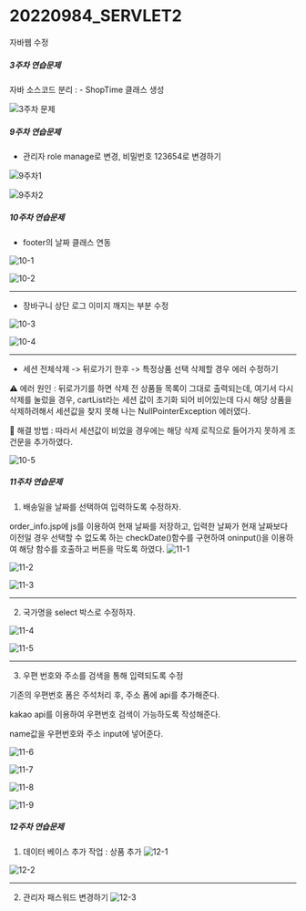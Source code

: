 # 20220984_SERVLET2
자바웹 수정


##### 3주차 연습문제
자바 소스코드 분리 : - ShopTime 클래스 생성

![3주차 문제](https://github.com/JuheeNoh123/20220984_SERVLET2/assets/127907793/5bfafaf5-92fb-40a2-9ac4-7c222858cc51)

##### 9주차 연습문제
- 관리자 role manage로 변경, 비밀번호 123654로 변경하기

![9주차1](https://github.com/JuheeNoh123/20220984_SERVLET2/assets/127907793/d09b89ca-8c4a-420c-a71e-e4ca8fb1843b)

![9주차2](https://github.com/JuheeNoh123/20220984_SERVLET2/assets/127907793/9b3faffe-b175-4fc6-a521-a7502f51c169)

##### 10주차 연습문제
- footer의 날짜 클래스 연동

![10-1](https://github.com/JuheeNoh123/20220984_SERVLET2/assets/127907793/3ad7cac2-b66a-466a-88ca-29b71a48ae22)

![10-2](https://github.com/JuheeNoh123/20220984_SERVLET2/assets/127907793/cd9bd7a0-22a2-41f2-a07e-b7c6b76ddba8)

----
- 장바구니 상단 로그 이미지 깨지는 부분 수정

![10-3](https://github.com/JuheeNoh123/20220984_SERVLET2/assets/127907793/826b0eb8-e039-485e-99ed-fd0e18c758d1)

![10-4](https://github.com/JuheeNoh123/20220984_SERVLET2/assets/127907793/63c0464e-9db8-40f6-80d8-8941ab2b4be9)

----
- 세션 전체삭제 -> 뒤로가기 한후 -> 특정상품 선택 삭제할 경우 에러 수정하기

⚠️ 에러 원인 : 뒤로가기를 하면 삭제 전 상품들 목록이 그대로 출력되는데, 여기서 다시 삭제를 눌렀을 경우,  cartList라는 세션 값이 초기화 되어 비어있는데 다시 해당 상품을 삭제하려해서 세션값을 찾지 못해 나는 NullPointerException 에러였다. 

🔎 해결 방법 : 따라서 세션값이 비었을 경우에는 해당 삭제 로직으로 들어가지 못하게 조건문을 추가하였다.

![10-5](https://github.com/JuheeNoh123/20220984_SERVLET2/assets/127907793/a7373b4e-2725-45fd-8ebe-2c94592585b9)


##### 11주차 연습문제
1. 배송일을 날짜를 선택하여 입력하도록 수정하자.

order_info.jsp에 js를 이용하여 현재 날짜를 저장하고, 입력한 날짜가 현재 날짜보다 이전일 경우 선택할 수 없도록 하는 checkDate()함수를 구현하여 oninput()을 이용하여 해당 함수를 호출하고 버튼을 막도록 하였다. 
![11-1](https://github.com/JuheeNoh123/20220984_SERVLET2/assets/127907793/8d22b601-a81c-43de-bba1-258439a67b76)

![11-2](https://github.com/JuheeNoh123/20220984_SERVLET2/assets/127907793/09f3de45-846d-4612-9753-f864380a0c31)

![11-3](https://github.com/JuheeNoh123/20220984_SERVLET2/assets/127907793/2b28e586-e727-4459-bd07-8e4ad982e817)

----

2. 국가명을 select 박스로 수정하자.

![11-4](https://github.com/JuheeNoh123/20220984_SERVLET2/assets/127907793/bcf4cff4-4126-481f-8db9-9c49374808bb)

![11-5](https://github.com/JuheeNoh123/20220984_SERVLET2/assets/127907793/9956a80c-5e86-4976-bcd8-e015d4499038)

----

3. 우편 번호와 주소를 검색을 통해 입력되도록 수정

기존의 우편번호 폼은 주석처리 후, 주소 폼에 api를 추가해준다.

kakao api를 이용하여 우편번호 검색이 가능하도록 작성해준다.

name값을 우편번호와 주소 input에 넣어준다.

![11-6](https://github.com/JuheeNoh123/20220984_SERVLET2/assets/127907793/bc0bf9f1-fc63-4e12-b4ff-17935d2456aa)

![11-7](https://github.com/JuheeNoh123/20220984_SERVLET2/assets/127907793/50dae5d3-babf-40c1-bf56-c55c9f681877)

![11-8](https://github.com/JuheeNoh123/20220984_SERVLET2/assets/127907793/d9bab9b2-ac84-4925-b905-e4596388ced3)

![11-9](https://github.com/JuheeNoh123/20220984_SERVLET2/assets/127907793/f15563cf-44e3-4625-a644-779e0508df63)


##### 12주차 연습문제

1. 데이터 베이스 추가 작업 : 상품 추가
![12-1](https://github.com/JuheeNoh123/20220984_SERVLET2/assets/127907793/b5917275-11f0-4ed9-9f4a-64a2401c4e29)

![12-2](https://github.com/JuheeNoh123/20220984_SERVLET2/assets/127907793/1b08532e-8469-42c9-b21b-c8e593852e37)

----
2. 관리자 패스워드 변경하기
![12-3](https://github.com/JuheeNoh123/20220984_SERVLET2/assets/127907793/655ec247-8518-479e-b643-2fac4a5ae2eb)

